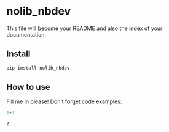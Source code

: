 nolib_nbdev
================

<!-- WARNING: THIS FILE WAS AUTOGENERATED! DO NOT EDIT! -->

This file will become your README and also the index of your
documentation.

## Install

``` sh
pip install nolib_nbdev
```

## How to use

Fill me in please! Don’t forget code examples:

``` python
1+1
```

    2
